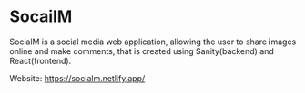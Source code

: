 # SocailM
SocialM is a social media web application, allowing the user to share images online and make comments, that is created using Sanity(backend) and React(frontend).

Website: https://socialm.netlify.app/
